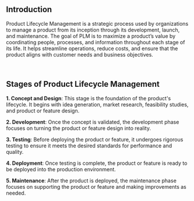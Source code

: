 ## Introduction

Product Lifecycle Management is a strategic process used by organizations to manage a product from its inception through its development, launch, and maintenance. The goal of PLM is to maximize a product’s value by coordinating people, processes, and information throughout each stage of its life. It helps streamline operations, reduce costs, and ensure that the product aligns with customer needs and business objectives.

<br/>

## Stages of Product Lifecycle Management

**1. Concept and Design**: This stage is the foundation of the product's lifecycle. It begins with idea generation, market research, feasibility studies, and product or feature design.

**2. Development**: Once the concept is validated, the development phase focuses on turning the product or feature design into reality.

**3. Testing**: Before deploying the product or feature, it undergoes rigorous testing to ensure it meets the desired standards for performance and quality.

**4. Deployment**: Once testing is complete, the product or feature is ready to be deployed into the production environment.

**5. Maintenance**: After the product is deployed, the maintenance phase focuses on supporting the product or feature and making improvements as needed.

